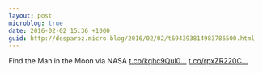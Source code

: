 ```yaml
---
layout: post
microblog: true
date: 2016-02-02 15:36 +1000
guid: http://desparoz.micro.blog/2016/02/02/t694393814983786500.html
---
```

Find the Man in the Moon  via NASA [t.co/kqhc9Qul0...](https://t.co/kqhc9Qul0D) [t.co/rpxZR220C...](https://t.co/rpxZR220Cm)
